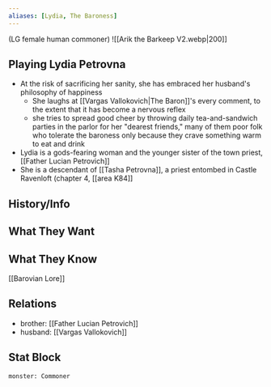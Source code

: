 ```yaml
---
aliases: [Lydia, The Baroness]
---
```

(LG female human commoner)
![[Arik the Barkeep V2.webp|200]]
## Playing Lydia Petrovna
- At the risk of sacrificing her sanity, she has embraced her husband's philosophy of happiness
	- She laughs at [[Vargas Vallokovich|The Baron]]'s every comment, to the extent that it has become a nervous reflex
	- she tries to spread good cheer by throwing daily tea-and-sandwich parties in the parlor for her "dearest friends," many of them poor folk who tolerate the baroness only because they crave something warm to eat and drink
- Lydia is a gods-fearing woman and the younger sister of the town priest, [[Father Lucian Petrovich]]
- She is a descendant of [[Tasha Petrovna]], a priest entombed in Castle Ravenloft (chapter 4, [[area K84]]

## History/Info

## What They Want

## What They Know
[[Barovian Lore]]

## Relations
- brother: [[Father Lucian Petrovich]]
- husband: [[Vargas Vallokovich]]

## Stat Block

```statblock
monster: Commoner
```

```dataviewjs
```
